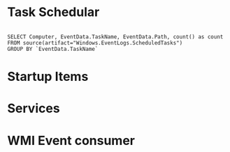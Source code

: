 # Task Schedular

```

SELECT Computer, EventData.TaskName, EventData.Path, count() as count FROM source(artifact="Windows.EventLogs.ScheduledTasks")
GROUP BY `EventData.TaskName`

```

# Startup Items
# Services
# WMI Event consumer
